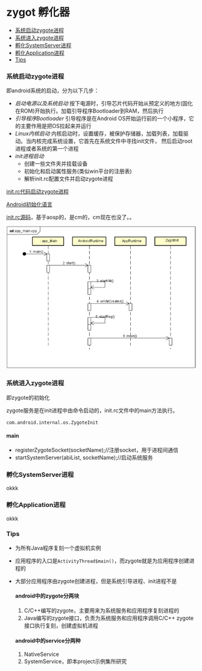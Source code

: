 # zygot 孵化器

- [系统启动zygote进程](#系统启动zygote进程)
- [系统进入zygote进程](#系统进入zygote进程)
- [孵化SystemServer进程](#孵化SystemServer进程)
- [孵化Application进程](#孵化Application进程)
- [Tips](#Tips)

### 系统启动zygote进程
即android系统的启动，分为以下几步：
- _启动电源以及系统启动_
  按下电源时，引导芯片代码开始从预定义的地方(固化在ROM)开始执行。加载引导程序Bootloader到RAM，然后执行
- _引导程序Bootloader_
  引导程序是在Android OS开始运行前的一个小程序，它的主要作用是把OS拉起来并运行
- _Linux内核启动_
  内核启动时，设置缓存，被保护存储器，加载列表，加载驱动。当内核完成系统设置，它首先在系统文件中寻找init文件，
  然后启动root进程或者系统的第一个进程
- _init进程启动_
    - 创建一些文件夹并挂载设备
    - 初始化和启动属性服务(类似win平台的注册表)
    - 解析init.rc配置文件并启动zygote进程
    
[init.rc代码启动zygote进程](http://blog.csdn.net/fu_kevin0606/article/details/53469076)

[Android初始化语言](http://blog.csdn.net/hongbochen1223/article/details/56331690)

[init.rc源码](https://github.com/StephenRJ/cm12_system_core_rootdir)，基于aosp的，是cm的，cm现在也没了。。

![p](./img/app_main.png)

### 系统进入zygote进程
即zygote的初始化

zygote服务是在init进程中由命令启动的，init.rc文件中的main方法执行。
```
com.android.internal.os.ZygoteInit
```
  #### main 
  - registerZygoteSocket(socketName);//注册socket，用于进程间通信
  - startSystemServer(abiList, socketName);//启动系统服务


### 孵化SystemServer进程
okkk

### 孵化Application进程
okkk

### Tips   

- 为所有Java程序复刻一个虚拟机实例
- 应用程序的入口是`ActivityThread$main()`，而zygote就是为应用程序创建进程的
- 大部分应用程序由zygote创建进程，但是系统引导进程、init进程不是
  #### android中的zygote分两块
  1. C/C++编写的zygote，主要用来为系统服务和应用程序复刻进程的
  2. Java编写的zygote接口，负责为系统服务和应用程序调用C/C++ zygote接口执行复刻，创建虚拟机进程
  
  #### android中的service分两种
  1. NativeService
  2. SystemService，即本project示例集所研究